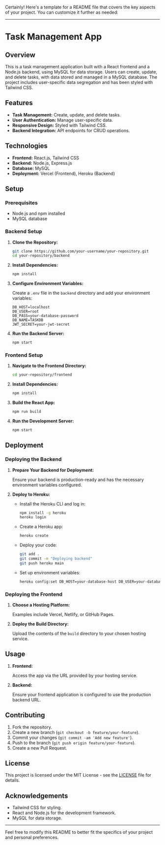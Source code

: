 Certainly! Here's a template for a README file that covers the key aspects of your project. You can customize it further as needed:

---

# Task Management App

## Overview

This is a task management application built with a React frontend and a Node.js backend, using MySQL for data storage. Users can create, update, and delete tasks, with data stored and managed in a MySQL database. The project includes user-specific data segregation and has been styled with Tailwind CSS.

## Features

- **Task Management:** Create, update, and delete tasks.
- **User Authentication:** Manage user-specific data.
- **Responsive Design:** Styled with Tailwind CSS.
- **Backend Integration:** API endpoints for CRUD operations.

## Technologies

- **Frontend:** React.js, Tailwind CSS
- **Backend:** Node.js, Express.js
- **Database:** MySQL
- **Deployment:** Vercel (Frontend), Heroku (Backend)

## Setup

### Prerequisites

- Node.js and npm installed
- MySQL database

### Backend Setup

1. **Clone the Repository:**

   ```bash
   git clone https://github.com/your-username/your-repository.git
   cd your-repository/backend
   ```

2. **Install Dependencies:**

   ```bash
   npm install
   ```

3. **Configure Environment Variables:**

   Create a `.env` file in the `backend` directory and add your environment variables:

   ```
   DB_HOST=localhost
   DB_USER=root
   DB_PASS=your-database-password
   DB_NAME=TASKDB
   JWT_SECRET=your-jwt-secret
   ```

4. **Run the Backend Server:**

   ```bash
   npm start
   ```

### Frontend Setup

1. **Navigate to the Frontend Directory:**

   ```bash
   cd your-repository/frontend
   ```

2. **Install Dependencies:**

   ```bash
   npm install
   ```

3. **Build the React App:**

   ```bash
   npm run build
   ```

4. **Run the Development Server:**

   ```bash
   npm start
   ```

## Deployment

### Deploying the Backend

1. **Prepare Your Backend for Deployment:**

   Ensure your backend is production-ready and has the necessary environment variables configured.

2. **Deploy to Heroku:**

   - Install the Heroku CLI and log in:

     ```bash
     npm install -g heroku
     heroku login
     ```

   - Create a Heroku app:

     ```bash
     heroku create
     ```

   - Deploy your code:

     ```bash
     git add .
     git commit -m "Deploying backend"
     git push heroku main
     ```

   - Set up environment variables:

     ```bash
     heroku config:set DB_HOST=your-database-host DB_USER=your-database-user DB_PASS=your-database-password DB_NAME=TASKDB JWT_SECRET=your-jwt-secret
     ```

### Deploying the Frontend

1. **Choose a Hosting Platform:**

   Examples include Vercel, Netlify, or GitHub Pages.

2. **Deploy the Build Directory:**

   Upload the contents of the `build` directory to your chosen hosting service.

## Usage

1. **Frontend:**

   Access the app via the URL provided by your hosting service.

2. **Backend:**

   Ensure your frontend application is configured to use the production backend URL.

## Contributing

1. Fork the repository.
2. Create a new branch (`git checkout -b feature/your-feature`).
3. Commit your changes (`git commit -am 'Add new feature'`).
4. Push to the branch (`git push origin feature/your-feature`).
5. Create a new Pull Request.

## License

This project is licensed under the MIT License - see the [LICENSE](LICENSE) file for details.

## Acknowledgements

- Tailwind CSS for styling.
- React and Node.js for the development framework.
- MySQL for data storage.

---

Feel free to modify this README to better fit the specifics of your project and personal preferences.
